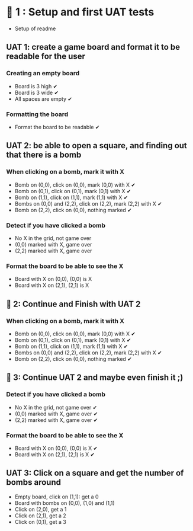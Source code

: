 # 🍅 1 : Setup and first UAT tests
- Setup of readme

## UAT 1: create a game board and format it to be readable for the user

### Creating an empty board
- Board is 3 high ✔
- Board is 3 wide ✔
- All spaces are empty ✔

### Formatting the board
- Format the board to be readable ✔

## UAT 2: be able to open a square, and finding out that there is a bomb

### When clicking on a bomb, mark it with X
- Bomb on (0,0), click on (0,0), mark (0,0) with X ✔
- Bomb on (0,1), click on (0,1), mark (0,1) with X ✔
- Bomb on (1,1), click on (1,1), mark (1,1) with X ✔
- Bombs on (0,0) and (2,2), click on (2,2), mark (2,2) with X ✔
- Bomb on (2,2), click on (0,0), nothing marked ✔

### Detect if you have clicked a bomb
- No X in the grid, not game over
- (0,0) marked with X, game over
- (2,2) marked with X, game over

### Format the board to be able to see the X
- Board with X on (0,0), (0,0) is X
- Board with X on (2,1), (2,1) is X

## 🍅 2: Continue and Finish with UAT 2

### When clicking on a bomb, mark it with X
- Bomb on (0,0), click on (0,0), mark (0,0) with X ✔
- Bomb on (0,1), click on (0,1), mark (0,1) with X ✔
- Bomb on (1,1), click on (1,1), mark (1,1) with X ✔
- Bombs on (0,0) and (2,2), click on (2,2), mark (2,2) with X ✔
- Bomb on (2,2), click on (0,0), nothing marked ✔

## 🍅 3: Continue UAT 2 and maybe even finish it ;)

### Detect if you have clicked a bomb
- No X in the grid, not game over ✔
- (0,0) marked with X, game over ✔
- (2,2) marked with X, game over ✔

### Format the board to be able to see the X
- Board with X on (0,0), (0,0) is X ✔
- Board with X on (2,1), (2,1) is X ✔

## UAT 3: Click on a square and get the number of bombs around
- Empty board, click on (1,1): get a 0
- Board with bombs on (0,0), (1,0) and (1,1)
- Click on (2,0), get a 1
- Click on (2,1), get a 2
- Click on (0,1), get a 3